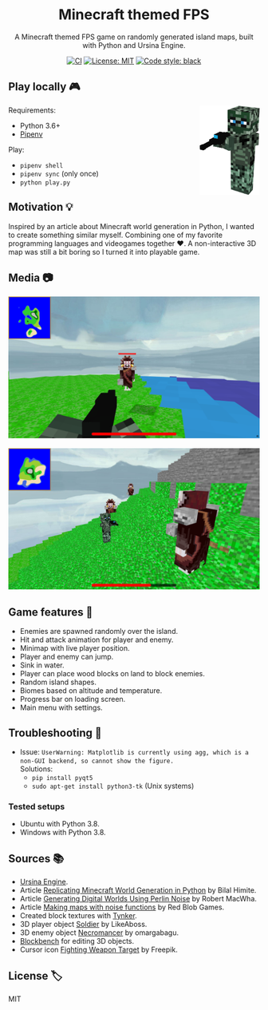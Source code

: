 <div align="center">

# Minecraft themed FPS

A Minecraft themed FPS game on randomly generated island maps, built with Python and Ursina Engine.

[![CI](https://github.com/joep-source/minecraft_game/actions/workflows/python-app.yml/badge.svg?branch=main)](https://github.com/joep-source/minecraft_game/actions/workflows/python-app.yml)
[![License: MIT](https://img.shields.io/github/license/mashape/apistatus.svg)](https://github.com/joep-source/minecraft_game/blob/main/LICENSE)
[![Code style: black](https://img.shields.io/badge/code%20style-black-000000.svg)](https://github.com/psf/black)

</div>

## Play locally :video_game:

<img src="https://raw.githubusercontent.com/joep-source/minecraft_game/main/media/player_icon.png" align="right" alt="Soldier logo by LikeAboss" width="120" height="178">

Requirements:
- Python 3.6+
- [Pipenv](https://pypi.org/project/pipenv/)

Play:
- `pipenv shell`
- `pipenv sync` (only once)
- `python play.py`

## Motivation :bulb:

Inspired by an article about Minecraft world generation in Python, I wanted to create something similar myself.
Combining one of my favorite programming languages and videogames together :heart:. 
A non-interactive 3D map was still a bit boring so I turned it into playable game.

## Media :camera:

<center><img src="https://raw.githubusercontent.com/joep-source/minecraft_game/main/media/play.png" alt="play" ></center>
<br>
<center><img src="https://raw.githubusercontent.com/joep-source/minecraft_game/main/media/spectate.png" alt="spectate"></center>

## Game features :gift:

- Enemies are spawned randomly over the island.
- Hit and attack animation for player and enemy.
- Minimap with live player position.
- Player and enemy can jump.
- Sink in water.
- Player can place wood blocks on land to block enemies.
- Random island shapes.
- Biomes based on altitude and temperature.
- Progress bar on loading screen.
- Main menu with settings.

## Troubleshooting :wrench:

- Issue: `UserWarning: Matplotlib is currently using agg, which is a non-GUI backend, so cannot show the figure.` <br>
  Solutions:
    - `pip install pyqt5`
    - `sudo apt-get install python3-tk` (Unix systems)

### Tested setups
- Ubuntu with Python 3.8.
- Windows with Python 3.8.

## Sources :books:
- [Ursina Engine](https://www.ursinaengine.org/).
- Article [Replicating Minecraft World Generation in Python](https://towardsdatascience.com/replicating-minecraft-world-generation-in-python-1b491bc9b9a4) by Bilal Himite.
- Article [Generating Digital Worlds Using Perlin Noise](https://medium.com/nerd-for-tech/generating-digital-worlds-using-perlin-noise-5d11237c29e9) by Robert MacWha.
- Article [Making maps with noise functions](https://www.redblobgames.com/maps/terrain-from-noise/) by Red Blob Games.
- Created block textures with [Tynker](https://www.tynker.com/minecraft).
- 3D player object [Soldier](https://www.tynker.com/minecraft/editor/mob/zombie/5d8ba4c0f22e09193573a962/) by LikeAboss.
- 3D enemy object [Necromancer](https://skfb.ly/6RprX) by omargabagu.
- [Blockbench](https://web.blockbench.net/) for editing 3D objects.
- Cursor icon [Fighting Weapon Target](https://www.flaticon.com/free-icon/fighting-weapon-target_20180) by Freepik.

## License :label:
MIT
